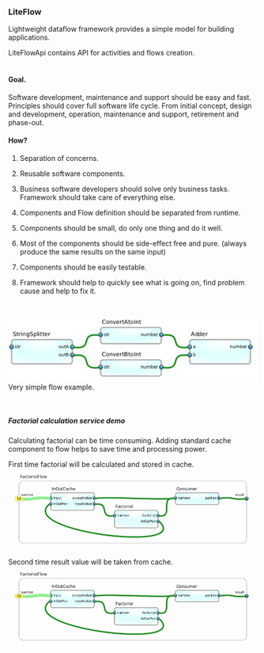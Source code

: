 ### LiteFlow
Lightweight dataflow framework provides a simple model for building applications.

LiteFlowApi contains API for activities and flows creation. 
<br><br>

#### Goal.

Software development, maintenance and support should be easy and fast.
Principles should cover full software life cycle.
From initial concept, design and development, operation, maintenance and support, retirement and phase-out.

#### How?

1. Separation of concerns.

2. Reusable software components.

3. Business software developers should solve only business tasks.
   Framework should take care of everything else.
   
4. Components and Flow definition should be separated from runtime.

5. Components should be small, do only one thing and do it well.

6. Most of the components should be side-effect free and pure.
   (always produce the same results on the same input)

7. Components should be easily testable.

8. Framework should help to quickly see what is going on, find problem cause
   and help to fix it.


<br>

![ExampleFlow](/docs/images/ConvertAddNumbersFlow.png)
<br>
Very simple flow example.

<br>

##### Factorial calculation service demo

Calculating factorial can be time consuming.
Adding standard cache component to flow helps to save time and processing power. 

First time factorial will be calculated and stored in cache.
![CachedFactorialFlow](/docs/images/fact11a.gif)

Second time result value will be taken from cache.
![CachedFactorialFlow](/docs/images/fact11b.gif)

 
